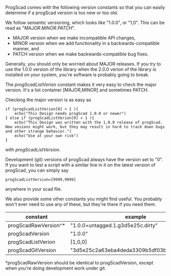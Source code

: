ProgScad comes with the following version constants so that you can easily determine if a progScad version is too new or too old.

We follow semantic versioning, which looks like "1.0.0", or "1,0". This can be read as "*MAJOR.MINOR.PATCH*".

 * MAJOR version when we make incompatible API changes,
 * MINOR version when we add functionality in a backwards-compatible manner, and
 * PATCH version when we make backwards-compatible bug fixes.

Generally, you should only be worried about MAJOR releases. If you try to use the 1.0.0 version of the library when the 2.0.0 verion of the library is installed on your system,
you're software is probably going to break.


The *progScadListVerion* constant makes it very easy to check the major version. It's a list container [MAJOR,MINOR] and sometimes PATCH.

Checking the major version is as easy as

    if (progScadListVerion[0] < 1 ){
        echo("This Design needs progScad 1.0.0 or newer")
    } else if (progScadListVerion[0] > 1 ){
        echo("This Design was written with the 1.0.0 release of progScad. New vesions might work, but they may result in hard to track down bugs and other strange behavior.")
        echo("Use at your own risk")
    }

with *progScadListVersion*.

Development (git) versions of progScad always have the version set to "0". If you want to test a script with a similar line in it on the latest version of progScad, you can simply say

    progScadListVersion=[9999,9999]

anywhere in your scad file.

We also provide some other constants you might find useful. You probably won't ever need to use any of these, but they're there if you need them.


|constant|example|
|---|---|
|progScadRawVersion^*|"1.0.0+untagged.1.g3d5e25c.dirty"|
|progScadVersion|"1.0.0"|
|progScadListVerion|[1,0,0]|
|progScadGitVersion|"3d5e25c2a63eba4deda3309b5df03b99655a6a85"|

*progScadRawVersion should be identical to progScadVersion, except when you're doing development work under git.

